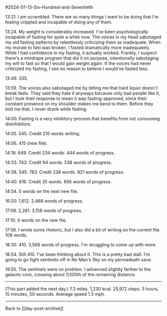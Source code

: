 #2024-01-13-Six-Hundred-and-Seventieth

13:21.  I am scrambled.  There are so many things I want to be doing that I'm feeling crippled and incapable of doing any of them.

13:24.  My weight is considerably increased.  I've been psychologically incapable of fasting for quite a while now.  The voices in my head sabotaged my old fasting patterns by relentlessly criticizing them as inadequate.  When my morale to fast was broken, I fasted dramatically more inadequately.  While I had confidence in my fasting, it actually worked.  Frankly, I suspect there's a mindrape program that did it on purpose, intentionally sabotaging my will to fast so that I would gain weight again.  If the voices had never criticized my fasting, I see no reason to believe I would've fasted less.

13:49.  335.

13:59.  The voices also sabotaged me by telling me that hard liquor doesn't break fasts.  They said they hate it anyways because only bad people like it, but I took their response to mean it was fasting-approved, since their constant presence on my shoulder makes me bend to them.  Before they told me that, I never drank while fasting.

14:00.  Fasting is a very inhibitory process that benefits from not consuming disinhibitors.

14:05.  545.  Credit 210 words writing.

14:06.  415 (new file).

14:18.  649.  Credit 234 words.  444 words of progress.

14:33.  743.  Credit 94 words.  538 words of progress.

14:38.  545.  783.  Credit 238 words.  821 words of progress.

14:40.  818.  Credit 35 words.  856 words of progress.

14:54.  0 words on the next new file.

16:20.  1,612.  2,468 words of progress.

17:09.  2,281.  3,158 words of progress.

17:10.  0 words on the new file.

17:58.  I wrote some rhetoric, but I also did a bit of writing on the current file.  108 words.

18:30.  410.  3,568 words of progress.  I'm struggling to come up with more.

18:54.  Still 410.  I've been thinking about it.  This is a pretty bad stall.  I'm going to go fight sentinels off in No Man's Sky on my permadeath save.

19:55.  The sentinels were no problem.  I advanced slightly farther to the galactic core, crossing about 1/205th of the remaining distance.

---
(This part added the next day.)  7.3 miles.  1,230 kcal.  25,972 steps.  5 hours, 15 minutes, 50 seconds.  Average speed 1.3 mph.

---
Back to [[day-post-archive]]